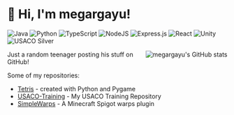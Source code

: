 # 👋 Hi, I'm megargayu!

![Java](https://img.shields.io/badge/java-%23ED8B00.svg?style=for-the-badge&logo=java&logoColor=white)
![Python](https://img.shields.io/badge/python-%2314354C.svg?style=for-the-badge&logo=python&logoColor=white)
![TypeScript](https://img.shields.io/badge/typescript-%23007ACC.svg?style=for-the-badge&logo=typescript&logoColor=white)
![NodeJS](https://img.shields.io/badge/node.js-%2343853D.svg?style=for-the-badge&logo=node.js&logoColor=white)
![Express.js](https://img.shields.io/badge/express.js-%23404d59.svg?style=for-the-badge&logo=express&logoColor=%2361DAFB)
![React](https://img.shields.io/badge/react-%2320232a.svg?style=for-the-badge&logo=react&logoColor=%2361DAFB)
![Unity](https://img.shields.io/badge/unity-%23000000.svg?style=for-the-badge&logo=unity&logoColor=white)
![USACO Silver](https://img.shields.io/badge/USACO-Silver-blue?style=for-the-badge)

<img align="right" src="https://github-readme-stats.vercel.app/api?username=megargayu" alt="megargayu's GitHub stats" >

Just a random teenager posting his stuff on GitHub!

Some of my repositories:

- [Tetris](https://github.com/megargayu/Tetris) - created with Python and Pygame
- [USACO-Training](https://github.com/megargayu/USACO-Training) - My USACO Training Repository
- [SimpleWarps](https://github.com/megargayu/SimpleWarps) - A Minecraft Spigot warps plugin
